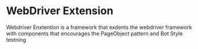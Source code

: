WebDriver Extension
===================

Webdriver Enxtention is a framework that exdents the webdriver framework with components that encourages the PageObject pattern and Bot Style testning